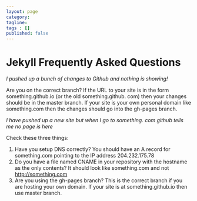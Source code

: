 ```yaml
---
layout: page
category: 
tagline: 
tags : [] 
published: false
---
```


# Jekyll Frequently Asked Questions #

*I pushed up a bunch of changes to Github and nothing is showing!*

Are you on the correct branch? If the URL to your site is in the form something.github.io (or the old something.github. com) then your changes should be in the master branch. If your site is your own personal domain like something.com then the changes should go into the gh-pages branch.

*I have pushed up a new site but when I go to something. com github tells me no page is here*

Check these three things:
1. Have you setup DNS correctly? You should have an A record for something.com pointing to the IP address 204.232.175.78
2. Do you have a file named CNAME in your repository with the hostname as the only contents? It should look like something.com and not http://something.com
3. Are you using the gh-pages branch? This is the correct branch if you are hosting your own domain. If your site is at something.github.io then use master branch.

